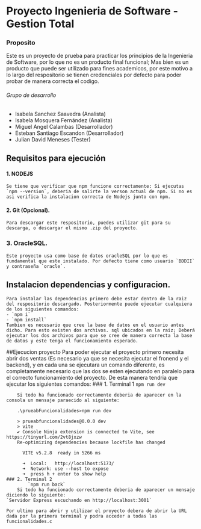 # Proyecto Ingenieria de Software - Gestion Total
### Proposito
Este es un proyecto de prueba para practicar los principios de la Ingenieria de Software, por lo que no es un producto final funcional; Mas bien es un producto que puede ser utilizado para fines academicos, por este motivo a lo largo del respositorio se tienen credenciales por defecto para poder probar de manera correcta el codigo.
###### Grupo de desarrollo
- Isabela Sanchez Saavedra (Analista)
- Isabela Mosquera Fernández (Analista)
- Miguel Angel Calambas (Desarrollador)
- Esteban Santiago Escandon (Desarrollador)
- Julian David Meneses (Tester)
## Requisitos  para ejecución
#### 1.  NODEJS
	Se tiene que verificar que npm funcione correctamente: Si ejecutas `npm --version`, deberia de salirte la verson actual de npm. Si no es asi verifica la instalacion correcta de Nodejs junto con npm.
#### 2. Git (Opcional).
	Para descargar este respositorio, puedes utilizar git para su descarga, o descargar el mismo .zip del proyecto.
### 3. OracleSQL.
	Este proyecto usa como base de datos oracleSQL por lo que es fundamental que este instalado. Por defecto tiene como usuario `BDDII` y contraseña `oracle`.
## Instalacion dependencias y configuracion.
	Para instalar las dependencias primero debe estar dentro de la raiz del respositorio descargado. Posteriormente puede ejecutar cualquiera de los siguientes comandos:
	- `npm i`
	- `npm install`
	Tambien es necesario que cree la base de datos en el usuario antes dicho. Para esto existen dos archivos. sql ubicados en la raiz; Deberá ejecutar los dos archivos para que se cree de manera correcta la base de datos y este tenga el funcionamiento esperado.
##Ejecucion proyecto
	Para poder ejecutar el proyecto primero necesita abrir dos ventas (Es necesario ya que se necesita ejecutar el fronend y el backend), y en cada una se ejecutara un comando diferente, es completamente necesario que las dos se esten ejecutando en paralelo para el correcto funcionamiento del proyecto. De esta manera tendria que ejecutar los siguientes comandos:
	### 1. Terminal 1
			`npm run dev`

		Si todo ha funcionado correctamente deberia de aparecer en la consola un mensaje paraecido al siguiente:

		.\prueabFuncionalidades>npm run dev

		> prueabfuncionalidades@0.0.0 dev
		> vite
		✔ Console Ninja extension is connected to Vite, see https://tinyurl.com/2vt8jxzw
		Re-optimizing dependencies because lockfile has changed

		  VITE v5.2.8  ready in 5266 ms

		  ➜  Local:   http://localhost:5173/
		  ➜  Network: use --host to expose
		  ➜  press h + enter to show help
	### 2. Terminal 2
			`npm run back`
		Si todo ha funcionado correctamente deberia de aparecer un mensaje diciendo lo siguiente:
	`Servidor Express escuchando en http://localhost:3001`

	Por ultimo para abrir y utilizar el proyecto debera de abrir la URL dada por la primera terminal y podra acceder a todas las funcionalidades.c